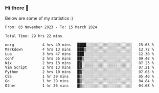 ### Hi there 👋
Below are some of my statistics :)

<!--START_SECTION:waka-->

```txt
From: 03 November 2023 - To: 15 March 2024

Total Time: 29 hrs 22 mins

norg             4 hrs 49 mins   ████░░░░░░░░░░░░░░░░░░░░░   15.63 %
Markdown         4 hrs 13 mins   ███▒░░░░░░░░░░░░░░░░░░░░░   13.72 %
Lua              3 hrs 47 mins   ███░░░░░░░░░░░░░░░░░░░░░░   12.30 %
conf             2 hrs 55 mins   ██▒░░░░░░░░░░░░░░░░░░░░░░   09.48 %
Nix              2 hrs 13 mins   █▓░░░░░░░░░░░░░░░░░░░░░░░   07.23 %
Vim Script       2 hrs 13 mins   █▓░░░░░░░░░░░░░░░░░░░░░░░   07.21 %
Python           2 hrs 10 mins   █▓░░░░░░░░░░░░░░░░░░░░░░░   07.03 %
CSS              1 hr 39 mins    █▒░░░░░░░░░░░░░░░░░░░░░░░   05.40 %
Go               1 hr 29 mins    █▒░░░░░░░░░░░░░░░░░░░░░░░   04.84 %
Other            1 hr 26 mins    █▒░░░░░░░░░░░░░░░░░░░░░░░   04.68 %
```

<!--END_SECTION:waka-->

<!--
**KlapenHz/KlapenHz** is a ✨ _special_ ✨ repository because its `README.md` (this file) appears on your GitHub profile.

Here are some ideas to get you started:

- 🔭 I’m currently working on ...
- 🌱 I’m currently learning ...
- 👯 I’m looking to collaborate on ...
- 🤔 I’m looking for help with ...
- 💬 Ask me about ...
- 📫 How to reach me: ...
- 😄 Pronouns: ...
- ⚡ Fun fact: ...
-->
